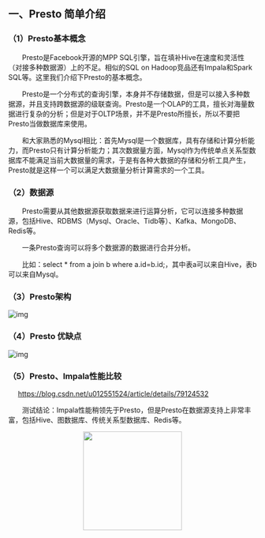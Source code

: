 ## 一、Presto 简单介绍

### （1）Presto基本概念

&emsp;&emsp;Presto是Facebook开源的MPP SQL引擎，旨在填补Hive在速度和灵活性（对接多种数据源）上的不足。相似的SQL on Hadoop竞品还有Impala和Spark SQL等。这里我们介绍下Presto的基本概念。

&emsp;&emsp;Presto是一个分布式的查询引擎，本身并不存储数据，但是可以接入多种数据源，并且支持跨数据源的级联查询。Presto是一个OLAP的工具，擅长对海量数据进行复杂的分析；但是对于OLTP场景，并不是Presto所擅长，所以不要把Presto当做数据库来使用。

&emsp;&emsp;和大家熟悉的Mysql相比：首先Mysql是一个数据库，具有存储和计算分析能力，而Presto只有计算分析能力；其次数据量方面，Mysql作为传统单点关系型数据库不能满足当前大数据量的需求，于是有各种大数据的存储和分析工具产生，Presto就是这样一个可以满足大数据量分析计算需求的一个工具。

### （2）数据源

&emsp;&emsp;Presto需要从其他数据源获取数据来进行运算分析，它可以连接多种数据源，包括Hive、RDBMS（Mysql、Oracle、Tidb等）、Kafka、MongoDB、Redis等。

&emsp;&emsp;一条Presto查询可以将多个数据源的数据进行合并分析。

&emsp;&emsp;比如：select * from a join b where a.id=b.id;，其中表a可以来自Hive，表b可以来自Mysql。

### （3）Presto架构

![img](src="https://gitee.com/MartinHub/MartinHub-notes/raw/master/notes/01-大数据相关技术栈/19-Hudi/images/架构.png)

### （4）Presto 优缺点

![img](src="https://gitee.com/MartinHub/MartinHub-notes/raw/master/notes/01-大数据相关技术栈/19-Hudi/images/优缺点.png)

### （5）Presto、Impala性能比较

     https://blog.csdn.net/u012551524/article/details/79124532

&emsp;&emsp;测试结论：Impala性能稍领先于Presto，但是Presto在数据源支持上非常丰富，包括Hive、图数据库、传统关系型数据库、Redis等。

<div align="center"> <img  src="https://gitee.com/MartinHub/MartinHub-notes/raw/master/images/weixin.png" width="200"/> </div>
